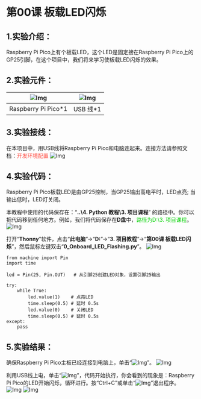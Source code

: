 # 第00课 板载LED闪烁

## 1.实验介绍：
Raspberry Pi Pico上有个板载LED，这个LED是固定接在Raspberry Pi Pico上的GP25引脚，在这个项目中，我们将来学习使板载LED闪烁的效果。

## 2.实验元件：
|![Img](./media/5d97fb6721ef25ff45a3cb87a401438c.png)| ![Img](./media/b4421594adeb4676d63581a1047c6935.png) |
| :--: | :--: |
| Raspberry Pi Pico*1 |USB 线*1 |

## 3.实验接线：
在本项目中，用USB线将Raspberry Pi Pico和电脑连起来。连接方法请参照文档：<span style="color: rgb(255, 76, 65);">开发环境配置</span>
![Img](./media/469785ddad60a9a3c9a1e002c32a64b5.png)

## 4.实验代码：
Raspberry Pi Pico板载LED是由GP25控制，当GP25输出高电平时，LED点亮; 当输出低时，LED灯关闭。

本教程中使用的代码保存在：“**..\4. Python 教程\3. 项目课程**” 的路径中。你可以把代码移到任何地方。例如，我们将代码保存在**D盘**中，<span style="color: rgb(0, 209, 0);">路径为D:\3. 项目课程</span>。
![Img](./media/92103adf9654c97f49aea829c933d86f.png)

打开“**Thonny**”软件，点击“**此电脑**”→“**D:**”→“**3. 项目教程**”→“**第00课 板载LED闪烁**”，然后鼠标左键双击“**0_Onboard_LED_Flashing.py**”。
![Img](./media/ac1ec25a7f2f4eba88a5675a5a964273.png)

```
from machine import Pin
import time

led = Pin(25, Pin.OUT)   # 从引脚25创建LED对象，设置引脚25输出

try:
    while True:
        led.value(1)    # 点亮LED
        time.sleep(0.5) # 延时 0.5s
        led.value(0)    # 关闭LED
        time.sleep(0.5) # 延时 0.5s
except:
    pass

```

## 5.实验结果：
确保Raspberry Pi Pico主板已经连接到电脑上，单击“![Img](./media/555a25f055ba1b4c56ee4c3a28ffe5af.png)”。
![Img](./media/7dc51a813fcbc163c6a5e92e8a4535a1.png)

利用USB线上电，单击“![Img](./media/5c05febdb56bb5ef370e897c012c1b91.png)”，代码开始执行，你会看到的现象是：Raspberry Pi Pico的LED开始闪烁，循环进行。按“Ctrl+C”或单击“![Img](./media/555a25f055ba1b4c56ee4c3a28ffe5af.png)”退出程序。
![Img](./media/80f463ac32c7d9991d0c5465b6f10b28.png)
![Img](./media/7efa0d347e4079a56218a69f75485f92.png)

